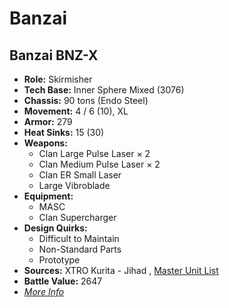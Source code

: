 # Banzai 

## Banzai BNZ-X 

- **Role:** Skirmisher 
- **Tech Base:** Inner Sphere Mixed (3076) 
- **Chassis:** 90 tons (Endo Steel) 
- **Movement:** 4 / 6 (10), XL 
- **Armor:** 279 
- **Heat Sinks:** 15 (30) 
- **Weapons:** 
  - Clan Large Pulse Laser × 2 
  - Clan Medium Pulse Laser × 2 
  - Clan ER Small Laser 
  - Large Vibroblade 
- **Equipment:** 
  - MASC 
  - Clan Supercharger 
- **Design Quirks:** 
  - Difficult to Maintain 
  - Non-Standard Parts 
  - Prototype 
- **Sources:** XTRO Kurita - Jihad , [Master Unit List](http://masterunitlist.info/Unit/Details/251/banzai-bnz-x) 
- **Battle Value:** 2647 
- [*More Info*](banzai/banzai_bnz-x.md) 

